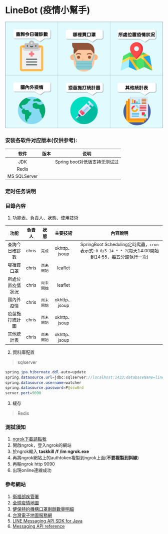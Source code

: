 # LineBot (疫情小幫手)
![目錄](https://github.com/chrisluo5311/LineBot/blob/master/src/main/resources/static/menufinal.jpg "line bot richmenu")

### 安装各软件对应版本(仅供参考):
|  软件  |  版本  |   说明   |
|:------:|:--------:|:------------:|
|  JDK  |    | Spring boot对低版支持无测试过 |
|  Redis  |    |  |
|  MS SQLServer  |    |  |
### 定时任务说明

### 目錄內容 
1. 功能表、負責人、狀態、使用技術 

|  功能  |    負責人    | 狀態 | 主要技術 | 內容說明 |
|:------:|:----------:|:------------:|:------------:| :----------:|
|  查詢今日確診數  |  chris  | `完成` | okhttp、jsoup | SpringBoot Scheduling定時爬蟲，`cron`表示式: `0 0/5 14 * * ?`(每天14:00開始到14:55，每五分鐘執行一次)  |
|  哪裡買口罩  |  chris  | `尚未開始` | leaflet |           |
|  所處位置疫情狀況  |  chris  |  `尚未開始` | leaflet |           |
|  國內外疫情  |  chris  |  `尚未開始`  | okhttp、jsoup |           |
|  疫苗施打統計圖  |  chris  |  `尚未開始`  | okhttp、jsoup |            |
|  其他統計表  |  chris  |  `尚未開始`  | okhttp、jsoup |             |

2. 資料庫配置 
> sqlserver
```java
spring.jpa.hibernate.ddl-auto=update
spring.datasource.url=jdbc:sqlserver://localhost:1433;databaseName=linebot
spring.datasource.username=watcher
spring.datasource.password=P@ssw0rd
server.port=9090
```

3. 緩存 
> Redis

### 測試須知
1. [ngrok下載請點我](https://ngrok.com/download "ngrok")
2. 開啟ngrok，登入ngrok的網站
3. 於ngrok輸入 **taskkill /f /im ngrok.exe**
4. 再將ngrok網站上的authtoken複製到ngrok上面(**不要複製到斜線**)
5. 再輸ngrok http 9090  
6. 出現online連線成功

### 參考網站
1. [衛福部疾管署](https://www.cdc.gov.tw/ "link") 
2. [全球疫情地圖](https://covid-19.nchc.org.tw/ "全球疫情地圖")
3. [健保特約機構口罩剩餘數量明細](https://data.gov.tw/dataset/116285 "口罩link")
4. [台灣電子地圖服務網](https://www.map.com.tw/ "台灣電子地圖服務網")
5. [LINE Messaging API SDK for Java](https://github.com/line/line-bot-sdk-java "LineBot API SDK")
6. [Messaging API reference](https://developers.line.biz/en/reference/messaging-api/ "LineBot API 文件")

